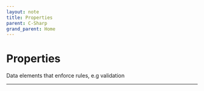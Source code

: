 ```yaml
---
layout: note
title: Properties
parent: C-Sharp
grand_parent: Home
---
```


# Properties

Data elements that enforce rules, e.g validation

---
